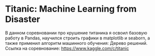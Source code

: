 # Titanic: Machine Learning from Disaster
В данном соревновании про крушение титаника я освоил базовую работу в Pandas, научился строить графики в matplotlib и seaborn, а также применил алгоритм машинного обучения: Дерево решений. Ссылка на соревнование: https://www.kaggle.com/c/titanic
